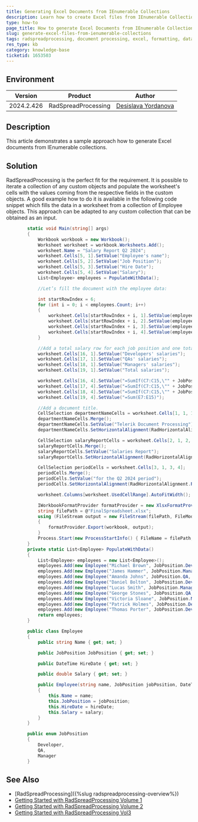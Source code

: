 ```yaml
---
title: Generating Excel Documents from IEnumerable Collections
description: Learn how to create Excel files from IEnumerable Collections using the RadSpreadProcessing library.
type: how-to
page_title: How to generate Excel Documents from IEnumerable Collections 
slug: generate-excel-files-from-ienumerable-collections
tags: radspreadprocessing, document processing, excel, formatting, datatable, ienumerable
res_type: kb
category: knowledge-base
ticketid: 1653503
---
```


## Environment

| Version | Product | Author | 
| --- | --- | ---- | 
| 2024.2.426| RadSpreadProcessing |[Desislava Yordanova](https://www.telerik.com/blogs/author/desislava-yordanova)| 

## Description

This article demonstrates a sample approach how to generate Excel documents from IEnumerable collections.

## Solution

RadSpreadProcessing is the perfect fit for the requirement. It is possible to iterate a collection of any custom objects and populate the worksheet's cells with the values coming from the respective fields in the custom objects. A good example how to do it is available in the following code snippet which fills the data in a worksheet from a collection of Employee objects.
This approach can be adapted to any custom collection that can be obtained as an input.

```csharp
        static void Main(string[] args)
        {
            Workbook workbook = new Workbook();
            Worksheet worksheet = workbook.Worksheets.Add();
            worksheet.Name = "Salary Report Q2 2024";
            worksheet.Cells[5, 1].SetValue("Employee's name");
            worksheet.Cells[5, 2].SetValue("Job Position");
            worksheet.Cells[5, 3].SetValue("Hire Date");
            worksheet.Cells[5, 4].SetValue("Salary");
            List<Employee> employees = PopulateWithData();

            //Let’s fill the document with the employee data:

            int startRowIndex = 6;
            for (int i = 0; i < employees.Count; i++)
            {
                worksheet.Cells[startRowIndex + i, 1].SetValue(employees[i].Name);
                worksheet.Cells[startRowIndex + i, 2].SetValue(employees[i].JobPosition.ToString());
                worksheet.Cells[startRowIndex + i, 3].SetValue(employees[i].HireDate);
                worksheet.Cells[startRowIndex + i, 4].SetValue(employees[i].Salary);
            }

            //Add a total salary row for each job position and one total row for all salaries. 
            worksheet.Cells[16, 1].SetValue("Developers' salaries");
            worksheet.Cells[17, 1].SetValue("QAs' salaries");
            worksheet.Cells[18, 1].SetValue("Managers' salaries");
            worksheet.Cells[19, 1].SetValue("Total salaries");

            worksheet.Cells[16, 4].SetValue("=SumIf(C7:C15,\"" + JobPosition.Developer.ToString() + "\",E7:E15)");
            worksheet.Cells[17, 4].SetValue("=SumIf(C7:C15,\"" + JobPosition.QA.ToString() + "\",E7:E15)");
            worksheet.Cells[18, 4].SetValue("=SumIf(C7:C15,\"" + JobPosition.Manager.ToString() + "\",E7:E15)");
            worksheet.Cells[19, 4].SetValue("=Sum(E7:E15)");

            //Add a document title. 
            CellSelection departmentNameCells = worksheet.Cells[1, 1, 1, 4];
            departmentNameCells.Merge();
            departmentNameCells.SetValue("Telerik Document Processing");
            departmentNameCells.SetHorizontalAlignment(RadHorizontalAlignment.Left);

            CellSelection salaryReportCells = worksheet.Cells[2, 1, 2, 4];
            salaryReportCells.Merge();
            salaryReportCells.SetValue("Salaries Report");
            salaryReportCells.SetHorizontalAlignment(RadHorizontalAlignment.Right);

            CellSelection periodCells = worksheet.Cells[3, 1, 3, 4];
            periodCells.Merge();
            periodCells.SetValue("for the Q2 2024 period");
            periodCells.SetHorizontalAlignment(RadHorizontalAlignment.Right);

            worksheet.Columns[worksheet.UsedCellRange].AutoFitWidth();

            IWorkbookFormatProvider formatProvider = new XlsxFormatProvider();
            string filePath = @"FinalSpreadsheet.xlsx";
            using (FileStream output = new FileStream(filePath, FileMode.Create))
            {
                formatProvider.Export(workbook, output);
            }
            Process.Start(new ProcessStartInfo() { FileName = filePath, UseShellExecute = true });
        } 
        private static List<Employee> PopulateWithData()
        {
            List<Employee> employees = new List<Employee>();
            employees.Add(new Employee("Michael Brown", JobPosition.Developer, new DateTime(2005, 1, 20), 3400));
            employees.Add(new Employee("James Hammer", JobPosition.Manager, new DateTime(2001, 2, 14), 4800));
            employees.Add(new Employee("Amanda Johns", JobPosition.QA, new DateTime(2008, 7, 30), 2600));
            employees.Add(new Employee("Daniel Bolton", JobPosition.Developer, new DateTime(2012, 4, 24), 2900));
            employees.Add(new Employee("Lucas Smith", JobPosition.Manager, new DateTime(2007, 2, 12), 4100));
            employees.Add(new Employee("George Stones", JobPosition.QA, new DateTime(2009, 5, 6), 2850));
            employees.Add(new Employee("Victoria Sloane", JobPosition.Manager, new DateTime(2004, 8, 31), 3150));
            employees.Add(new Employee("Patrick Holmes", JobPosition.Developer, new DateTime(2001, 9, 18), 4200));
            employees.Add(new Employee("Thomas Porter", JobPosition.Developer, new DateTime(2006, 4, 12), 3450));
            return employees;
        }

        public class Employee
        {
            public string Name { get; set; }

            public JobPosition JobPosition { get; set; }

            public DateTime HireDate { get; set; }

            public double Salary { get; set; }

            public Employee(string name, JobPosition jobPosition, DateTime hireDate, double salary)
            {
                this.Name = name;
                this.JobPosition = jobPosition;
                this.HireDate = hireDate;
                this.Salary = salary;
            }
        }

        public enum JobPosition
        {
            Developer,
            QA,
            Manager
        }
```

## See Also

- [RadSpreadProcessing]({%slug radspreadprocessing-overview%})
- [Getting Started with RadSpreadProcessing Volume 1](https://www.telerik.com/blogs/getting-started-with-radspreadprocessing-volume-1)
- [Getting Started with RadSpreadProcessing Volume 2](https://www.telerik.com/blogs/getting-started-with-radspreadprocessing-vol2)
- [Getting Started with RadSpreadProcessing Vol3](https://www.telerik.com/blogs/getting-started-with-radspreadprocessing-vol3)
